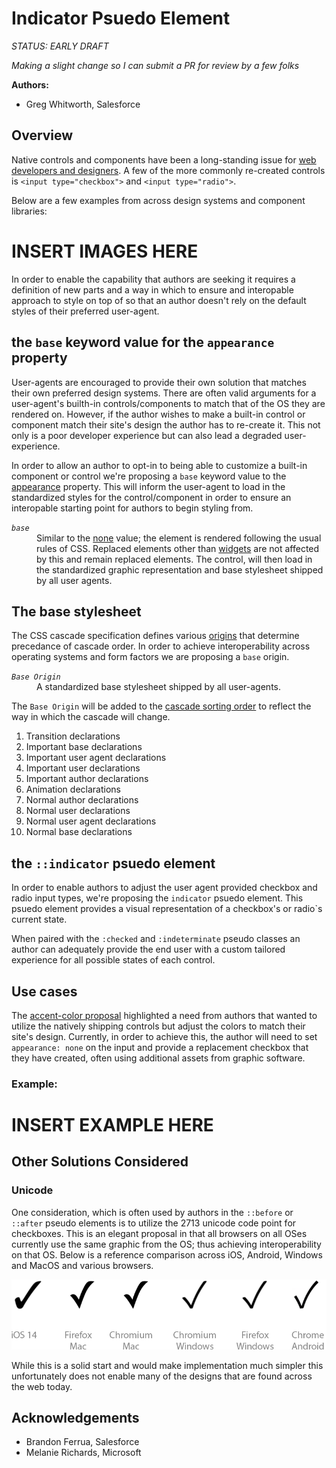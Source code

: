 # Indicator Psuedo Element

*STATUS: EARLY DRAFT*

*Making a slight change so I can submit a PR for review by a few folks*

**Authors:**
* Greg Whitworth, Salesforce

## Overview
Native controls and components have been a long-standing issue for [web developers and designers](http://gwhitworth.com/blog/2019/07/form-controls-components/). A few of the more commonly re-created controls is `<input type="checkbox">` and 
`<input type="radio">`.

Below are a few examples from across design systems and component libraries:

# INSERT IMAGES HERE

In order to enable the capability that authors are seeking it requires a definition of new parts and a way in which to ensure and interopable approach to style on top of so that an author doesn't rely on the default styles of their preferred user-agent.

## the `base` keyword value for the `appearance` property
User-agents are encouraged to provide their own solution that matches their own preferred design systems. There are 
often valid arguments for a user-agent's builth-in controls/components to match that of the OS they are rendered on.
However, if the author wishes to make a built-in control or component match their site's design the author has to re-create it. This not only is a poor developer experience but can also lead a degraded user-experience.

In order to allow an author to opt-in to being able to customize a built-in component or control we're proposing a `base` keyword value to the [appearance](https://drafts.csswg.org/css-ui-4/#appearance-switching) property. This will inform the 
user-agent to load in the standardized styles for the control/component in order to ensure an interopable starting point 
for authors to begin styling from.

<dl>
    <dt>
        <dfn><code>base</code></dfn>
        <dd>Similar to the <a href="https://drafts.csswg.org/css-ui-4/#ref-for-valdef-appearance-none" target="_blank">none</a> value; the element is rendered following the usual rules of CSS. Replaced elements other than <a href="https://drafts.csswg.org/css-ui-4/#widget" target="_blank">widgets</a> are not affected by this and remain replaced elements. The control, will then load in the standardized 
        graphic representation and base stylesheet shipped by all user agents.</dd>
    </dt>
</dl>

## The base stylesheet
The CSS cascade specification defines various [origins](https://www.w3.org/TR/css-cascade-3/#cascading-origins) that determine precedance of cascade order. In order to achieve interoperability across operating systems and form 
factors we are proposing a `base` origin.

<dl>
    <dt>
        <dfn><code>Base Origin</code></dfn>
        <dd>A standardized base stylesheet shipped by all user-agents.</dd>
    </dt>
</dl>

The `Base Origin` will be added to the [cascade sorting order](https://www.w3.org/TR/css-cascade-3/#ref-for-origin%E2%91%A1) to reflect the way in which the cascade will change.

1. Transition declarations
2. Important base declarations
3. Important user agent declarations
4. Important user declarations
5. Important author declarations
6. Animation declarations
7. Normal author declarations
8. Normal user declarations
9. Normal user agent declarations
10. Normal base declarations


## the `::indicator` psuedo element
In order to enable authors to adjust the user agent provided checkbox and radio input types, we're proposing 
the `indicator` psuedo element. This psuedo element provides a visual representation of a checkbox's or radio`s current state.

When paired with the `:checked` and `:indeterminate` pseudo classes an author can adequately provide the 
end user with a custom tailored experience for all possible states of each control.

## Use cases
The [accent-color proposal](https://github.com/mfreed7/accent-color/blob/master/proposal.md#input-typecheckbox) highlighted a need from authors that wanted to utilize the natively shipping controls but adjust the colors to match their site's design. Currently, in order to achieve this, the author will need to set `appearance: none` on the input and provide a replacement checkbox that they have created, often using additional assets from graphic software. 

### Example:

# INSERT EXAMPLE HERE

## Other Solutions Considered

### Unicode
One consideration, which is often used by authors in the `::before` or `::after` pseudo elements is to utilize the 2713 unicode code point for checkboxes. This is an elegant proposal in that all browsers on all OSes currently use the same graphic from the OS; thus achieving interoperability on that OS. Below is a reference comparison across iOS, Android, Windows and MacOS and various browsers.

![A reference of different checkmarks across different browsers](unicode-checkmark-comparison.png)

While this is a solid start and would make implementation much simpler this unfortunately does not enable many of the 
designs that are found across the web today.

## Acknowledgements

* Brandon Ferrua, Salesforce
* Melanie Richards, Microsoft